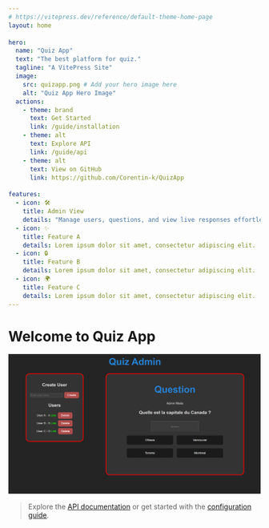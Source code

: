 ```yaml
---
# https://vitepress.dev/reference/default-theme-home-page
layout: home

hero:
  name: "Quiz App"
  text: "The best platform for quiz."
  tagline: "A VitePress Site"
  image:
    src: quizapp.png # Add your hero image here
    alt: "Quiz App Hero Image"
  actions:
    - theme: brand
      text: Get Started
      link: /guide/installation
    - theme: alt
      text: Explore API
      link: /guide/api
    - theme: alt
      text: View on GitHub
      link: https://github.com/Corentin-k/QuizApp

features:
  - icon: 🛠️
    title: Admin View
    details: "Manage users, questions, and view live responses effortlessly."
  - icon: ✨
    title: Feature A
    details: Lorem ipsum dolor sit amet, consectetur adipiscing elit.
  - icon: 🔒
    title: Feature B
    details: Lorem ipsum dolor sit amet, consectetur adipiscing elit.
  - icon: 🌍
    title: Feature C
    details: Lorem ipsum dolor sit amet, consectetur adipiscing elit.
---
```


# Welcome to Quiz App

![Main Page Image](/admin-view.png)


> Explore the [API documentation](/guide/api) or get started with the [configuration guide](/guide/configuration).
